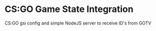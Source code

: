 # CS:GO Game State Integration  
CS:GO gsi config and simple NodeJS server to receive ID's from GOTV